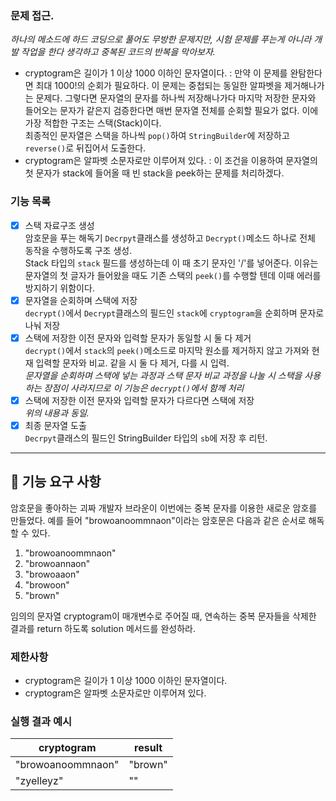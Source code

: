 ### 문제 접근.  
*하나의 메소드에 하드 코딩으로 풀어도 무방한 문제지만, 시험 문제를 푸는게 아니라 개발 작업을 한다 생각하고 중복된 코드의 반복을 막아보자.*  
- cryptogram은 길이가 1 이상 1000 이하인 문자열이다. : 만약 이 문제를 완탐한다면 최대 1000!의 순회가 필요하다.
이 문제는 중첩되는 동일한 알파벳을 제거해나가는 문제다. 그렇다면 문자열의 문자를 하나씩 저장해나가다 마지막 저장한 문자와 들어오는 문자가 같은지 검증한다면 매번 문자열 전체를 순회할 필요가 없다. 이에 가장 적합한 구조는 스택(Stack)이다.  
최종적인 문자열은 스택을 하나씩 ```pop()```하여 ```StringBuilder```에 저장하고 ```reverse()```로 뒤집어서 도출한다.  
- cryptogram은 알파벳 소문자로만 이루어져 있다. : 이 조건을 이용하여 문자열의 첫 문자가 stack에 들어올 때 빈 stack을 peek하는 문제를 처리하겠다.  



### 기능 목록
- [x] 스택 자료구조 생성  
암호문을 푸는 해독기 ```Decrpyt```클래스를 생성하고 ```Decrypt()```메소드 하나로 전체 동작을 수행하도록 구조 생성.  
Stack 타입의 ```stack``` 필드를 생성하는데 이 때 초기 문자인 '/'를 넣어준다. 이유는 문자열의 첫 글자가 들어왔을 때도 기존 스택의 ```peek()```를 수행할 텐데 이때
에러를 방지하기 위함이다.  
- [x] 문자열을 순회하며 스택에 저장  
```decrypt()```에서 ```Decrypt```클래스의 필드인 ```stack```에 ```cryptogram```을 순회하며 문자로 나눠 저장  
- [x] 스택에 저장한 이전 문자와 입력할 문자가 동일할 시 둘 다 제거  
```decrypt()```에서 ```stack```의 ```peek()```메소드로 마지막 원소를 제거하지 않고 가져와 현재 입력할 문자와 비교. 같을 시 둘 다 제거, 다를 시 입력.  
*문자열을 순회하며 스택에 넣는 과정과 스택 문자 비교 과정을 나눌 시 스택을 사용하는 장점이 사라지므로 이 기능은 ```decrypt()```에서 함께 처리*  
- [x] 스택에 저장한 이전 문자와 입력할 문자가 다르다면 스택에 저장  
*위의 내용과 동일.*  
- [x] 최종 문자열 도출  
```Decrpyt```클래스의 필드인 StringBuilder 타입의 ```sb```에 저장 후 리턴.  

---  

## 🚀 기능 요구 사항

암호문을 좋아하는 괴짜 개발자 브라운이 이번에는 중복 문자를 이용한 새로운 암호를 만들었다. 예를 들어 "browoanoommnaon"이라는 암호문은 다음과 같은 순서로 해독할 수 있다.

1. "browoanoommnaon"
2. "browoannaon"
3. "browoaaon"
4. "browoon"
5. "brown"

임의의 문자열 cryptogram이 매개변수로 주어질 때, 연속하는 중복 문자들을 삭제한 결과를 return 하도록 solution 메서드를 완성하라.

### 제한사항

- cryptogram은 길이가 1 이상 1000 이하인 문자열이다.
- cryptogram은 알파벳 소문자로만 이루어져 있다.

### 실행 결과 예시

| cryptogram | result |
| --- | --- |
| "browoanoommnaon" | "brown" |
| "zyelleyz" | "" |  



